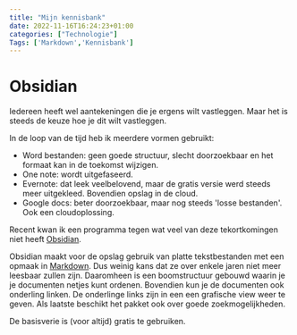 ```yaml
---
title: "Mijn kennisbank"
date: 2022-11-16T16:24:23+01:00
categories: ["Technologie"]
Tags: ['Markdown','Kennisbank']
---
```


# Obsidian

Iedereen heeft wel aantekeningen die je ergens wilt vastleggen. Maar het is steeds de keuze hoe je dit wilt vastleggen.

In de loop van de tijd heb ik meerdere vormen gebruikt:
* Word bestanden: geen goede structuur, slecht doorzoekbaar en het formaat kan in de toekomst wijzigen.
* One note: wordt uitgefaseerd.
* Evernote: dat leek veelbelovend, maar de gratis versie werd steeds meer uitgekleed. Bovendien opslag in de cloud.
* Google docs: beter doorzoekbaar, maar nog steeds 'losse bestanden'. Ook een cloudoplossing.

Recent kwan ik een programma tegen wat veel van deze tekortkomingen niet heeft [Obsidian](https://obsidian.md/).

Obsidian maakt voor de opslag gebruik van platte tekstbestanden met een opmaak in [Markdown](https://www.markdownguide.org/). Dus weinig kans dat ze over enkele jaren niet meer leesbaar zullen zijn. Daaromheen is een boomstructuur gebouwd waarin je je documenten netjes kunt ordenen. Bovendien kun je de documenten ook onderling linken. De onderlinge links zijn in een een grafische view weer te geven. Als laatste beschikt het pakket ook over goede zoekmogelijkheden.

De basisverie is (voor altijd) gratis te gebruiken.
